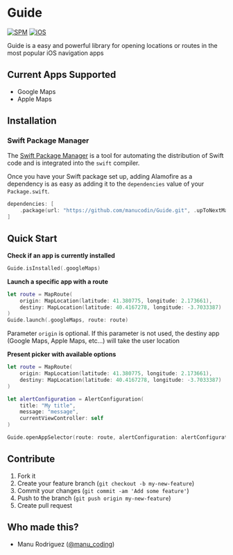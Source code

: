 # Guide
[![SPM](https://img.shields.io/badge/Swift%20Package%20Manager-Compatible-green?style=flat-square)](https://img.shields.io/badge/Swift%20Package%20Manager-Compatible-green?style=flat-square) [![iOS](https://img.shields.io/badge/Platform-iOS-blue?style=flat-square)](https://img.shields.io/badge/Platform-iOS-blue?style=flat-square)

Guide is a easy and powerful library for opening locations or routes in the most popular iOS navigation apps
## Current Apps Supported
- Google Maps
- Apple Maps
## Installation
### Swift Package Manager
The [Swift Package Manager](https://swift.org/package-manager/) is a tool for automating the distribution of Swift code and is integrated into the `swift` compiler.

Once you have your Swift package set up, adding Alamofire as a dependency is as easy as adding it to the `dependencies` value of your `Package.swift`.
```swift
dependencies: [
    .package(url: "https://github.com/manucodin/Guide.git", .upToNextMajor(from: "0.1.0"))
]
```
## Quick Start
**Check if an app is currently installed**
```swift
Guide.isInstalled(.googleMaps)
```
**Launch a specific app with a route**
```swift
let route = MapRoute(
	origin: MapLocation(latitude: 41.380775, longitude: 2.173661),
	destiny: MapLocation(latitude: 40.4167278, longitude: -3.7033387)
)
Guide.launch(.googleMaps, route: route)
```
Parameter ```origin``` is optional. If this parameter is not used, the destiny app (Google Maps, Apple Maps, etc...) will take the user location

**Present picker with available options**
```swift
let route = MapRoute(
	origin: MapLocation(latitude: 41.380775, longitude: 2.173661),
	destiny: MapLocation(latitude: 40.4167278, longitude: -3.7033387)
)

let alertConfiguration = AlertConfiguration(
	title: "My title", 
	message: "message", 
	currentViewController: self
)

Guide.openAppSelector(route: route, alertConfiguration: alertConfiguration)
```
## Contribute
1. Fork it
2. Create your feature branch (`git checkout -b my-new-feature`)
3. Commit your changes (`git commit -am 'Add some feature'`)
4. Push to the branch (`git push origin my-new-feature`)
5. Create pull request
## Who made this?
- Manu Rodriguez ([@manu_coding](https://twitter.com/manu_coding))
